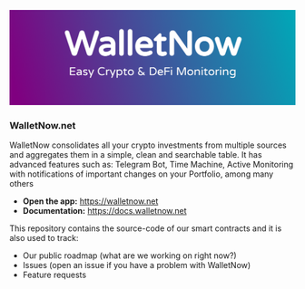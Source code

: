 
![](img/banner.png)

### WalletNow.net

WalletNow consolidates all your crypto investments from multiple sources and aggregates them in a simple, clean and searchable table. It has advanced features such as: Telegram Bot, Time Machine, Active Monitoring with notifications of important changes on your Portfolio, among many others

* **Open the app:** https://walletnow.net
* **Documentation:** https://docs.walletnow.net

This repository contains the source-code of our smart contracts and it is also used to track:
 - Our public roadmap (what are we working on right now?)
 - Issues (open an issue if you have a problem with WalletNow)
 - Feature requests


